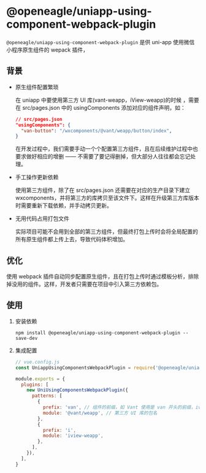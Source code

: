 # @openeagle/uniapp-using-component-webpack-plugin

`@openeagle/uniapp-using-component-webpack-plugin` 是供 uni-app 使用微信小程序原生组件的 wepack 插件，

## 背景

- 原生组件配置繁琐

    在 uniapp 中要使用第三方 UI 库(vant-weapp，iView-weapp)的时候 ，需要在 src/pages.json 中的 usingComponents 添加对应的组件声明，如：

    ```json
    // src/pages.json
    "usingComponents": {
      "van-button": "/wxcomponents/@vant/weapp/button/index",
    }
    ```

    在开发过程中，我们需要手动一个个配置第三方组件，且在后续维护过程中也要求做好相应的增删 —— 不需要了要记得删掉，但大部分人往往都会忘记处理。

- 手工操作更新依赖

    使用第三方组件，除了在 src/pages.json 还需要在对应的生产目录下建立 wxcomponents，并将第三方的库拷贝至该文件下。这样在升级第三方库版本时需要重新下载依赖，并手动拷贝更新。

- 无用代码占用打包文件

    实际项目可能不会用到全部的第三方组件，但最终打包上传时会将全局配置的所有原生组件都上传上去，导致代码体积增加。

## 优化

使用 webpack 插件自动同步配置原生组件，且在打包上传时通过模板分析，排除掉没用的组件。这样，开发者只需要在项目中引入第三方依赖包。

## 使用

1. 安装依赖

    ```shell
    npm install @openeagle/uniapp-using-component-webpack-plugin --save-dev
    ```

2. 集成配置

    ```js
    // vue.config.js
    const UniappUsingComponentsWebpackPlugin = require('@openeagle/uniapp-using-component-webpack-plugin');

    module.exports = {
      plugins: [
        new UniUsingComponentsWebpackPlugin({
          patterns: [
            {
              prefix: 'van', // 组件的前缀，如 Vant 使用是 van 开头的前缀，iview 使用是 i 开头的前缀，具体可看它们各自的官方文档。
              module: '@vant/weapp', // 第三方 UI 库的包名
            },
            {
              prefix: 'i',
              module: 'iview-weapp',
            },
          ],
        }),
      ],
    }
    ```
